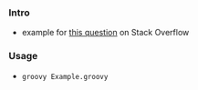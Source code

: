 
### Intro

* example for [this question](https://stackoverflow.com/questions/51620520) on Stack Overflow

### Usage

* `groovy Example.groovy`

